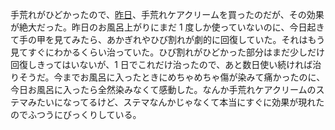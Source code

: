 手荒れがひどかったので、[昨日](/2018/02/21)、手荒れケアクリームを買ったのだが、その効果が絶大だった。昨日のお風呂上がりにまだ 1 度しか使っていないのに、今日起きて手の甲を見てみたら、あかぎれやひび割れが劇的に回復していた。それはもう見てすぐにわかるくらい治っていた。ひび割れがひどかった部分はまだ少しだけ回復しきってはいないが、1 日でこれだけ治ったので、あと数日使い続ければ治りそうだ。今までお風呂に入ったときにめちゃめちゃ傷が染みて痛かったのに、今日お風呂に入ったら全然染みなくて感動した。なんか手荒れケアクリームのステマみたいになってるけど、ステマなんかじゃなくて本当にすぐに効果が現れたのでふつうにびっくりしている。
